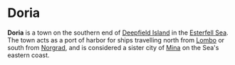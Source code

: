 # Doria

**Doria** is a town on the southern end of [Deepfield Island](../../ch-4-esterfell-gazetteer/lenya/esterfell-sea/deepfield-island.md) in the [Esterfell Sea](../../ch-4-esterfell-gazetteer/lenya/esterfell-sea/esterfell-sea.md). The town acts as a port of harbor for ships travelling north from [Lombo](lombo.md) or south from [Norgrad](norgrad.md), and is considered a sister city of [Mina](mina.md) on the Sea's eastern coast.
